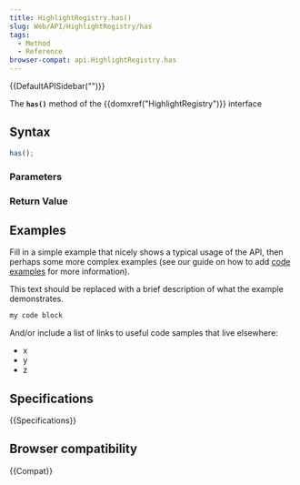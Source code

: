 ```yaml
---
title: HighlightRegistry.has()
slug: Web/API/HighlightRegistry/has
tags:
  - Method
  - Reference
browser-compat: api.HighlightRegistry.has
---
```

{{DefaultAPISidebar("")}}

The **`has()`** method of the {{domxref("HighlightRegistry")}} interface 

## Syntax

```js
has();
```

### Parameters



### Return Value



## Examples

Fill in a simple example that nicely shows a typical usage of the API, then perhaps some more complex examples (see our guide on how to add [code examples](/en-US/docs/MDN/Contribute/Structures/Code_examples) for more information).

This text should be replaced with a brief description of what the example demonstrates.

```js
my code block
```

And/or include a list of links to useful code samples that live elsewhere:

*   x
*   y
*   z

## Specifications

{{Specifications}}

## Browser compatibility

{{Compat}}

